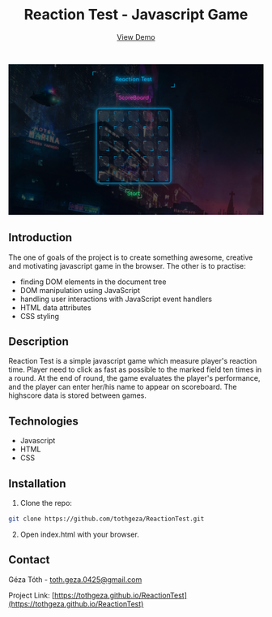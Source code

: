 
<!-- ABOUT THE PROJECT -->
<br />
<p align="center">

  <h1 align="center">Reaction Test - Javascript Game</h2>
  <p align="center">
    <a href="https://tothgeza.github.io/ReactionTest">View Demo</a>
  </p>
  <br />
</p>

[![Reaction Test][product-screenshot]](https://example.com)

## Introduction

The one of goals of the project is to create something awesome, creative and motivating javascript game in the browser.
The other is to practise:
- finding DOM elements in the document tree
- DOM manipulation using JavaScript
- handling user interactions with JavaScript event handlers
- HTML data attributes
- CSS styling

## Description

Reaction Test is a simple javascript game which measure player's reaction time. Player need to click as fast as possible to the marked field ten times in a round. At the end of round, the game evaluates the player's performance, and the player can enter her/his name to appear on scoreboard. The highscore data is stored between games.

## Technologies

* Javascript
* HTML
* CSS

## Installation
1. Clone the repo:
```bash
git clone https://github.com/tothgeza/ReactionTest.git
```
2. Open index.html with your browser.

## Contact
Géza Tóth - toth.geza.0425@gmail.com


Project Link: [https://tothgeza.github.io/ReactionTest](https://tothgeza.github.io/ReactionTest)

[product-screenshot]: images/reactiontest.png